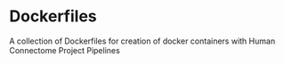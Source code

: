 # Dockerfiles
A collection of Dockerfiles for creation of docker containers with Human Connectome Project Pipelines
